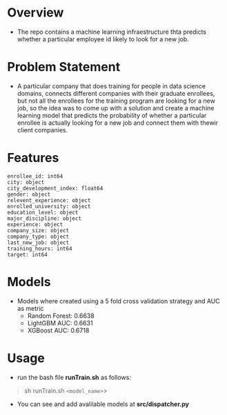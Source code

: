 # Overview
- The repo contains a machine learning infraestructure thta predicts whether a particular employee id likely to look for a new job. 

# Problem Statement
- A particular company that does training for people in data science domains, connects different companies with their graduate enrollees, but not all the enrollees for the training program are looking for a new job, so the idea was to come up with a solution and create a machine learning model that predicts the probability of whether a particular enrollee is actually looking for a new job and connect them with thewir client companies.

# Features

    enrollee_id: int64
    city: object
    city_development_index: float64
    gender: object
    relevent_experience: object
    enrolled_university: object
    education_level: object
    major_discipline: object
    experience: object
    company_size: object
    company_type: object
    last_new_job: object
    training_hours: int64
    target: int64 


# Models
- Models where created using a 5 fold cross validation strategy and AUC as metric
    - Random Forest: 0.6638
    - LightGBM AUC: 0.6631
    - XGBoost AUC: 0.6718

# Usage 
- run the bash file **runTrain.sh** as follows:
> sh runTrain.sh  `<model_name>`>

- You can see and add avalilable models at **src/dispatcher.py**